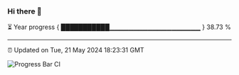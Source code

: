 ### Hi there 👋

⏳ Year progress { ███████████▁▁▁▁▁▁▁▁▁▁▁▁▁▁▁▁▁▁▁ } 38.73 %

---

⏰ Updated on Tue, 21 May 2024 18:23:31 GMT

![Progress Bar CI](https://github.com/ZhaoGui/ZhaoGui/workflows/Progress%20Bar%20CI/badge.svg)
